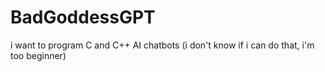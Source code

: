 # BadGoddessGPT
i want to program C and C++ AI chatbots (i don't know if i can do that, i'm too beginner) 
